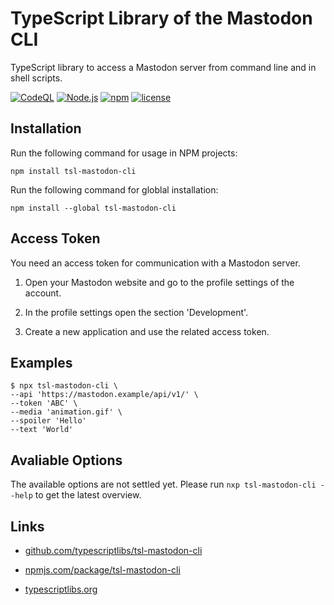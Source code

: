 TypeScript Library of the Mastodon CLI
======================================

TypeScript library to access a Mastodon server from command line and in shell scripts.



[![CodeQL](https://github.com/typescriptlibs/tsl-mastodon-cli/workflows/CodeQL/badge.svg)](https://github.com/typescriptlibs/tsl-mastodon-cli/actions/workflows/codeql.yml)
[![Node.js](https://github.com/typescriptlibs/tsl-mastodon-cli/workflows/Node.js/badge.svg)](https://github.com/typescriptlibs/tsl-mastodon-cli/actions/workflows/node.js.yml)
[![npm](https://img.shields.io/npm/v/tsl-mastodon-cli.svg)](https://www.npmjs.com/package/tsl-mastodon-cli)
[![license](https://img.shields.io/npm/l/tsl-mastodon-cli.svg)](https://github.com/typescriptlibs/tsl-mastodon-cli/blob/main/LICENSE.md)



Installation
------------

Run the following command for usage in NPM projects:

```Shell
npm install tsl-mastodon-cli
```

Run the following command for globlal installation:

```Shell
npm install --global tsl-mastodon-cli
```



Access Token
------------

You need an access token for communication with a Mastodon server.

1. Open your Mastodon website and go to the profile settings of the account.

2. In the profile settings open the section 'Development'.

3. Create a new application and use the related access token.



Examples
--------

```Shell
$ npx tsl-mastodon-cli \
--api 'https://mastodon.example/api/v1/' \
--token 'ABC' \
--media 'animation.gif' \
--spoiler 'Hello'
--text 'World'
```



Avaliable Options
-----------------

The available options are not settled yet.
Please run `nxp tsl-mastodon-cli --help` to get the latest overview.



Links
-----

* [github.com/typescriptlibs/tsl-mastodon-cli](https://github.com/typescriptlibs/tsl-mastodon-cli/releases)

* [npmjs.com/package/tsl-mastodon-cli](https://www.npmjs.com/package/tsl-mastodon-cli)

* [typescriptlibs.org](https://typescriptlibs.org/)
